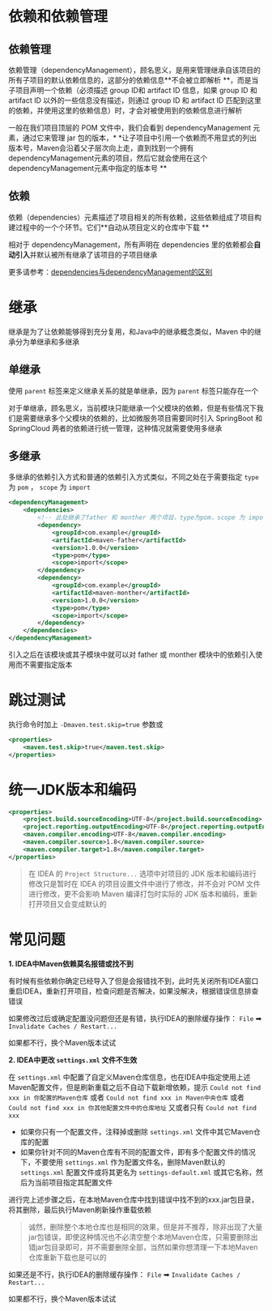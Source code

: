 # 依赖和依赖管理

## 依赖管理

依赖管理（dependencyManagement），顾名思义，是用来管理继承自该项目的所有子项目的默认依赖信息的，这部分的依赖信息**不会被立即解析
**，而是当子项目声明一个依赖（必须描述 group ID和 artifact ID 信息，如果 group ID 和artifact ID 以外的一些信息没有描述，则通过
group ID 和 artifact ID 匹配到这里的依赖，并使用这里的依赖信息）时，才会对被使用到的依赖信息进行解析

一般在我们项目顶层的 POM 文件中，我们会看到 dependencyManagement 元素，通过它来管理 jar 包的版本，*
*让子项目中引用一个依赖而不用显式的列出版本号，Maven会沿着父子层次向上走，直到找到一个拥有dependencyManagement元素的项目，然后它就会使用在这个dependencyManagement元素中指定的版本号
**

## 依赖

依赖（dependencies）元素描述了项目相关的所有依赖，这些依赖组成了项目构建过程中的一个个环节。它们**自动从项目定义的仓库中下载
**

相对于 dependencyManagement，所有声明在 dependencies 里的依赖都会**自动引入**并默认被所有继承了该项目的子项目继承

更多请参考：[dependencies与dependencyManagement的区别](https://blog.csdn.net/liutengteng130/article/details/46991829)

# 继承

继承是为了让依赖能够得到充分复用，和Java中的继承概念类似，Maven 中的继承分为单继承和多继承

## 单继承

使用 `parent` 标签来定义继承关系的就是单继承，因为 `parent` 标签只能存在一个

对于单继承，顾名思义，当前模块只能继承一个父模块的依赖，但是有些情况下我们是需要继承多个父模块的依赖的，比如微服务项目需要同时引入
SpringBoot 和SpringCloud 两者的依赖进行统一管理，这种情况就需要使用多继承

## 多继承

多继承的依赖引入方式和普通的依赖引入方式类似，不同之处在于需要指定 `type` 为 `pom` ， `scope` 为 `import`

```xml
<dependencyManagement>
    <dependencies>
        <!-- 此处继承了father 和 monther 两个项目，type为pom，scope 为 import -->
        <dependency>
            <groupId>com.example</groupId>
            <artifactId>maven-father</artifactId>
            <version>1.0.0</version>
            <type>pom</type>
            <scope>import</scope>
        </dependency>
        <dependency>
            <groupId>com.example</groupId>
            <artifactId>maven-monther</artifactId>
            <version>1.0.0</version>
            <type>pom</type>
            <scope>import</scope>
        </dependency>
    </dependencies>
</dependencyManagement>
```

引入之后在该模块或其子模块中就可以对 father 或 monther 模块中的依赖引入使用而不需要指定版本

# 跳过测试

执行命令时加上 `-Dmaven.test.skip=true` 参数或

```xml
<properties>
	<maven.test.skip>true</maven.test.skip>
</properties>
```

# 统一JDK版本和编码

```xml
<properties>
    <project.build.sourceEncoding>UTF-8</project.build.sourceEncoding>
    <project.reporting.outputEncoding>UTF-8</project.reporting.outputEncoding>
    <maven.compiler.encoding>UTF-8</maven.compiler.encoding>
    <maven.compiler.source>1.8</maven.compiler.source>
    <maven.compiler.target>1.8</maven.compiler.target>
</properties>
```

> 在 IDEA 的 `Project Structure...` 选项中对项目的 JDK 版本和编码进行修改只是暂时在 IDEA 的项目设置文件中进行了修改，并不会对
> POM 文件进行修改，更不会影响 Maven 编译打包时实际的 JDK 版本和编码，重新打开项目又会变成默认的

# 常见问题

**1. IDEA中Maven依赖莫名报错或找不到**

有时候有些依赖你确定已经导入了但是会报错找不到，此时先关闭所有IDEA窗口重启IDEA，重新打开项目，检查问题是否解决，如果没解决，根据错误信息排查错误

如果修改过后或确定配置没问题但还是有错，执行IDEA的删除缓存操作： `File` ➡ `Invalidate Caches / Restart...`

如果都不行，换个Maven版本试试

**2. IDEA中更改 `settings.xml` 文件不生效**

在 `settings.xml`
中配置了自定义Maven仓库信息，也在IDEA中指定使用上述Maven配置文件，但是刷新重载之后不自动下载新增依赖，提示 `Could not find xxx in 你配置的Maven仓库`
或者 `Could not find xxx in Maven中央仓库` 或者 `Could not find xxx in 你其他配置文件中的仓库地址`
又或者只有 `Could not find xxx`

* 如果你只有一个配置文件，注释掉或删除 `settings.xml` 文件中其它Maven仓库的配置
* 如果你针对不同的Maven仓库有不同的配置文件，即有多个配置文件的情况下，不要使用 `settings.xml`
  作为配置文件名，删除Maven默认的 `settings.xml` 配置文件或将其更名为 `settings-default.xml` 或其它名称，然后为当前项目指定其配置文件

进行完上述步骤之后，在本地Maven仓库中找到错误中找不到的xxx.jar包目录，将其删除，最后执行Maven刷新操作重载依赖

> 诚然，删除整个本地仓库也是相同的效果，但是并不推荐，除非出现了大量jar包错误，即使这种情况也不必清空整个本地Maven仓库，只需要删除出错jar包目录即可，并不需要删除全部，当然如果你想清理一下本地Maven仓库重新下载也是可以的

如果还是不行，执行IDEA的删除缓存操作： `File` ➡ `Invalidate Caches / Restart...`

如果都不行，换个Maven版本试试
